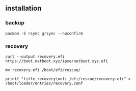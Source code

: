 ## installation

### backup 

```
pacman -S rsync grsync --noconfirm
```


### recovery

```
curl --output recovery.efi https://boot.netboot.xyz/ipxe/netboot.xyz.efi
```

```
mv recovery.efi /boot/efi/rescue/
```

```
printf "title recovery\nefi /efi/rescue/recovery.efi" > /boot/loader/entries/recovery.conf
```